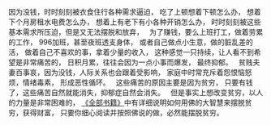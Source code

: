因为没钱，时时刻刻被衣食住行各种需求逼迫，
吃了上顿想着下顿怎么办，
想着下个月房租水电费怎么办，
想着上有老下有小各种开销怎么办，
时时刻刻被这些基本需求所压迫，但是又无法摆脱和放弃，
&nbsp;
为了赚钱，要么上班打工，做着劳累的工作，
996加班，甚至夜班透支身体，
或者自己做点小生意，做的脏乱差的活，
做着自己不喜欢的事，拿着少量的收入，
这种感觉一只持续，让人看不到希望是非常痛苦的，
日积月累，往往会因为一点小事而爆发，
最终抑郁。
&nbsp;
贫贱夫妻百事哀，因为没钱，人际关系也会跟着受影响，
家庭中时常充斥着怨恨恼怒烦，情绪毒素，
形成恶性循环。
&nbsp;
这些痛苦的原因主要是因为贫穷，
只要有钱了，这些痛苦自然就能消失，抑郁症自然会消失。
&nbsp;
但是事实上想改变贫穷，以人的力量是非常困难的，
[《全部书籍》](https://7qrbxke2v5.k.topthink.com/@ln2qd8jrdg/quanbushujihezuozhe.html)中有详细说明如何用佛的大智慧来摆脱贫穷，获得财富，
只要你细心阅读并按照佛说的做，必然能摆脱贫穷。